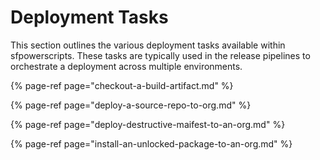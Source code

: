 # Deployment Tasks

This section outlines the various deployment tasks available within sfpowerscripts. These tasks are typically used in the release pipelines to orchestrate a deployment across multiple environments.

{% page-ref page="checkout-a-build-artifact.md" %}

{% page-ref page="deploy-a-source-repo-to-org.md" %}

{% page-ref page="deploy-destructive-maifest-to-an-org.md" %}

{% page-ref page="install-an-unlocked-package-to-an-org.md" %}



